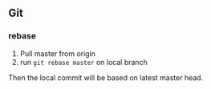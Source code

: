 ## Git 

### rebase
1. Pull master from origin
2. run `git rebase master` on local branch

Then the local commit will be based on latest master head.
